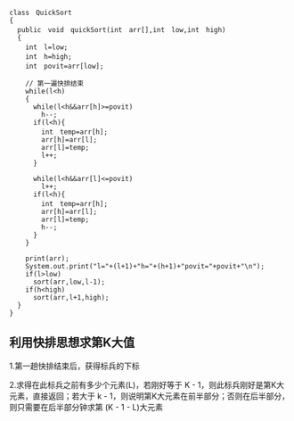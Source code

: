 ```
class　QuickSort
{
  public　void　quickSort(int　arr[],int　low,int　high)
  {
    int　l=low;
    int　h=high;
    int　povit=arr[low];

    // 第一遍快排结束
    while(l<h)
    {
      while(l<h&&arr[h]>=povit)
        h--;
      if(l<h){
        int　temp=arr[h];
        arr[h]=arr[l];
        arr[l]=temp;
        l++;
      }

      while(l<h&&arr[l]<=povit)
        l++;
      if(l<h){
        int　temp=arr[h];
        arr[h]=arr[l];
        arr[l]=temp;
        h--;
      }
    }

    print(arr);
    System.out.print("l="+(l+1)+"h="+(h+1)+"povit="+povit+"\n");
    if(l>low)
      sort(arr,low,l-1);
    if(h<high)
      sort(arr,l+1,high);
  }
}
```
## 利用快排思想求第K大值
1.第一趟快排结束后，获得标兵的下标

2.求得在此标兵之前有多少个元素(L)，若刚好等于 K - 1，则此标兵刚好是第K大元素，直接返回；若大于 k - 1，则说明第K大元素在前半部分；否则在后半部分，则只需要在后半部分钟求第 (K - 1 - L)大元素

